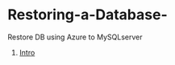 # Restoring-a-Database-
Restore DB using Azure to MySQLserver

1. [Intro](https://github.com/SD-14/Restoring-a-Database-/blob/main/Intro.md)
